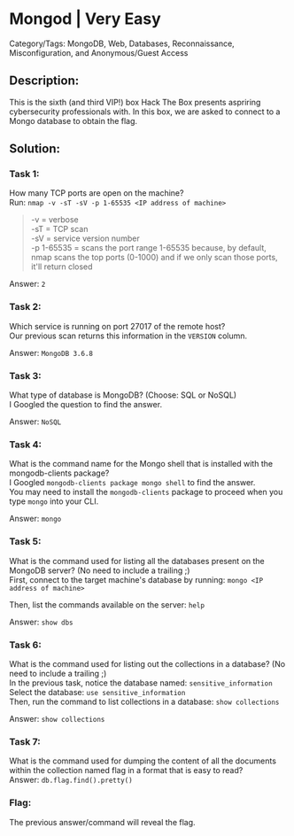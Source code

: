 # Mongod | Very Easy
Category/Tags: MongoDB, Web, Databases, Reconnaissance, Misconfiguration, and Anonymous/Guest Access

## Description:
This is the sixth (and third VIP!) box Hack The Box presents aspriring cybersecurity professionals with. In this box, we are asked to connect to a Mongo database to obtain the flag.

## Solution:
### **Task 1**:
How many TCP ports are open on the machine?<br>
Run:
`nmap -v -sT -sV -p 1-65535 <IP address of machine>`
>-v = verbose<br>
>-sT = TCP scan<br>
>-sV = service version number<br>
>-p 1-65535 = scans the port range 1-65535 because, by default, nmap scans the top ports (0-1000) and if we only scan those ports, it'll return closed<br>

Answer: `2`

### **Task 2**:
Which service is running on port 27017 of the remote host?<br>
Our previous scan returns this information in the `VERSION` column.

Answer: `MongoDB 3.6.8`

### **Task 3**:
What type of database is MongoDB? (Choose: SQL or NoSQL)<br>
I Googled the question to find the answer.<br>

Answer: `NoSQL`

### **Task 4**:
What is the command name for the Mongo shell that is installed with the mongodb-clients package?<br>
I Googled `mongodb-clients package mongo shell` to find the answer.<br>
You may need to install the `mongodb-clients` package to proceed when you type `mongo` into your CLI.<br>

Answer: `mongo`

### **Task 5**:
What is the command used for listing all the databases present on the MongoDB server? (No need to include a trailing ;)<br>
First, connect to the target machine's database by running:
`mongo <IP address of machine>`

Then, list the commands available on the server:
`help`

Answer: `show dbs`

### **Task 6**:
What is the command used for listing out the collections in a database? (No need to include a trailing ;)<br>
In the previous task, notice the database named: `sensitive_information`<br>
Select the database:
`use sensitive_information`<br>
Then, run the command to list collections in a database:
`show collections`<br>

Answer: `show collections`

### **Task 7**:
What is the command used for dumping the content of all the documents within the collection named flag in a format that is easy to read?<br>
Answer: `db.flag.find().pretty()`

### **Flag**:
The previous answer/command will reveal the flag.
